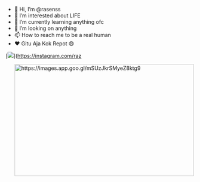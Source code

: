 

- 👋 Hi, I’m @rasenss
- 👀 I’m interested about LIFE 
- 🌱 I’m currently learning anything ofc 
- 💞️ I’m looking on anything
- 📫 How to reach me to be a real human
- ❤️ Gitu Aja Kok Repot 😄

<!---
rasenss/rasenss is a ✨ special ✨ repository because its `README.md` (this file) appears on your GitHub profile.
You can click the Preview link to take a look at your changes.
--->


[![](https://img.icons8.com/material-two-tone/32/000000/instagram-new.png)](https://instagram.com/raz

</span>


<img src="./https://images.app.goo.gl/mSUzJkrSMyeZ8ktg9" align="right" alt="https://images.app.goo.gl/mSUzJkrSMyeZ8ktg9" width="480" height="300">

<div>

